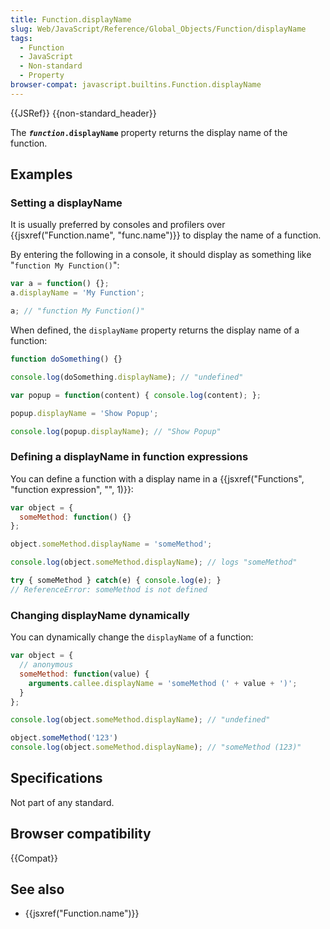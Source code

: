 ```yaml
---
title: Function.displayName
slug: Web/JavaScript/Reference/Global_Objects/Function/displayName
tags:
  - Function
  - JavaScript
  - Non-standard
  - Property
browser-compat: javascript.builtins.Function.displayName
---
```

{{JSRef}} {{non-standard_header}}

The <code><strong><em>function</em>.displayName</strong></code> property returns
the display name of the function.

## Examples

### Setting a displayName

It is usually preferred by consoles and profilers over
{{jsxref("Function.name", "func.name")}} to display the name of a
function.

By entering the following in a console, it should display as something like
"`function My Function()`":

```js
var a = function() {};
a.displayName = 'My Function';

a; // "function My Function()"
```

When defined, the `displayName` property returns the display name of a function:

```js
function doSomething() {}

console.log(doSomething.displayName); // "undefined"

var popup = function(content) { console.log(content); };

popup.displayName = 'Show Popup';

console.log(popup.displayName); // "Show Popup"
```

### Defining a displayName in function expressions

You can define a function with a display name in a
{{jsxref("Functions", "function expression", "", 1)}}:

```js
var object = {
  someMethod: function() {}
};

object.someMethod.displayName = 'someMethod';

console.log(object.someMethod.displayName); // logs "someMethod"

try { someMethod } catch(e) { console.log(e); }
// ReferenceError: someMethod is not defined
```

### Changing displayName dynamically

You can dynamically change the `displayName` of a function:

```js
var object = {
  // anonymous
  someMethod: function(value) {
    arguments.callee.displayName = 'someMethod (' + value + ')';
  }
};

console.log(object.someMethod.displayName); // "undefined"

object.someMethod('123')
console.log(object.someMethod.displayName); // "someMethod (123)"
```

## Specifications

Not part of any standard.

## Browser compatibility

{{Compat}}

## See also

- {{jsxref("Function.name")}}
